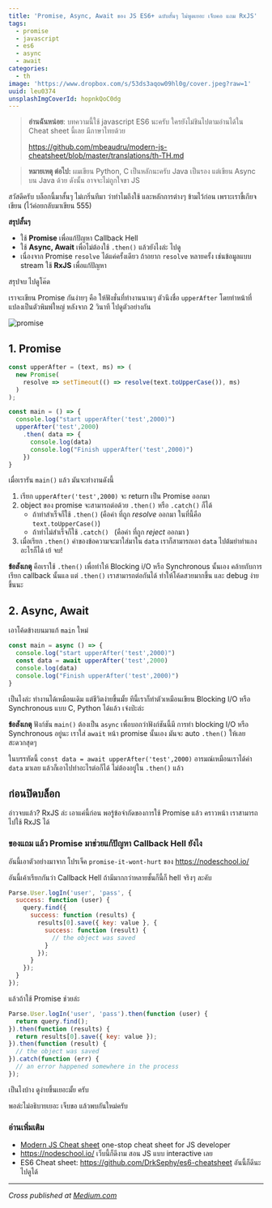 ```yaml
---
title: 'Promise, Async, Await ของ JS ES6+ ฉบับสั้นๆ ไม่พูดเยอะ เจ็บคอ แถม RxJS'
tags:
  - promise
  - javascript
  - es6
  - async
  - await
categories:
  - th
image: 'https://www.dropbox.com/s/53ds3aqow09hl0g/cover.jpeg?raw=1'
uuid: leu0374
unsplashImgCoverId: hopnkQoC0dg
---
```


> **อ่านฉันหน่อย**:  บทความนี้ใช้ javascript ES6 นะครับ ใครยังไม่ชินไปตามอ่านได้ใน Cheat sheet นี้เลย มีภาษาไทยด้วย
>
> https://github.com/mbeaudru/modern-js-cheatsheet/blob/master/translations/th-TH.md

> **หมายเหตุ ต่อไป:**  ผมเขียน Python, C เป็นหลักนะครับ Java เป็นรอง แต่เขียน Async บน Java ด้วย ดังนั้น อาจจะไม่ถูกใจขา JS

สวัสดีครับ บล็อกนี้มาสั้นๆ ไม่เกริ่นทีมา ว่าทำไมถึงใช้ และหลักการต่างๆ ข้ามไว้ก่อน เพราะเราขี้เกียจเขียน (ไว้ค่อยกลับมาเขียน 555)

**สรุปสั้นๆ** 

- ใช้ **Promise** เพื่อแก้ปัญหา Callback Hell 
- ใช้ **Async, Await** เพื่อไม่ต้องใช้ `.then()` แล้วยังไงล่ะ ไปดู
- เนื่องจาก Promise `resolve` ได้แค่ครั้งเดียว ถ้าอยาก `resolve` หลายครั้ง เช่นข้อมูลแบบ stream ใช้ **RxJS** เพื่อแก้ปัญหา

สรุปจบ ไปดูโค๊ด

เราจะเขียน Promise กันง่ายๆ คือ ให้ฟังชั่นที่ทำงานนานๆ ตัวนึงชื่อ `upperAfter` โดยทำหน้าที่แปลงเป็นตัวพิมพ์ใหญ่ หลังจาก 2 วินาที ไปดูตัวอย่างกัน

![promise](https://www.dropbox.com/s/7se4umjvmx1jbgx/promise.gif?raw=1)

## 1. Promise

```js
const upperAfter = (text, ms) => (
  new Promise(
    resolve => setTimeout(() => resolve(text.toUpperCase()), ms)
  )
);

const main = () => {
  console.log("start upperAfter('test',2000)")
  upperAfter('test',2000)
    .then( data => {
      console.log(data)
      console.log("Finish upperAfter('test',2000)")
    })
}
```

เมื่อเรารัน `main()` แล้ว มันจะทำงานดังนี้

1. เรียก `upperAfter('test',2000)` จะ return เป็น Promise ออกมา
2. object ของ promise จะสามารถต่อด้วย `.then()` หรือ `.catch()` ก็ได้
   - ถ้าทำสำเร็จก็ใช้ `.then()`  (คือค่า ที่ถูก *resolve* ออกมา ในที่นี้คือ `text.toUpperCase()`)
   - ถ้าทำไม่สำเร็จก็ใช้ `.catch() ` (คือค่า ที่ถูก *reject* ออกมา )
3. เมื่อเรียก `.then()` ค่าของข้อความจะมาใส่มาใน `data` เราก็สามารถเอา `data` ไปต้มยำทำแกงอะไรก็ได้ เย้ จบ!

**ข้อสังเกตุ** คือเราใช้ `.then()` เพื่อทำให้ Blocking i/O หรือ Synchronous นั้นเอง คล้ายกับการเรียก callback นั้นแล แต่ `.then()` เราสามารถต่อกันได้ ทำให้โค้ดสวยมากขึ้น และ debug ง่ายขึ้นนะ

## 2. Async, Await

เอาโค้ดข้างบนมาแก้ `main` ใหม่

```js
const main = async () => {
  console.log("start upperAfter('test',2000)")
  const data = await upperAfter('test',2000)
  console.log(data)
  console.log("Finish upperAfter('test',2000)")
}
```

เป็นไงล่ะ ทำงานได้เหมือนเดิม แต่ชีวิตง่ายขึ้นมั้ย ทีนี้เราก็ทำตัวเหมือนเขียน Blocking I/O หรือ Synchronous  แบบ C, Python ได้แล้ว เจ๋งป่ะล่ะ

**ข้อสังเกตุ** ฟังก์ชัน `main()` ต้องเป็น `async` เพื่อบอกว่าฟังก์ชันนี้มี การทำ blocking I/O หรือ Synchronous อยู่นะ  เราใส่ `await` หน้า promise นั้นเอง มันจะ auto `.then()` ให้เลย สะดวกสุดๆ 

 ในบรรทัดนี้ `const data = await upperAfter('test',2000)` อารมณ์เหมือนเราได้ค่า `data` มาเลย แล้วก็เอาไปทำอะไรต่อก็ได้ ไม่ต้องอยู่ใน `.then()` แล้ว

## ก่อนปิดบล็อก 

อ่าวจบแล้ว? RxJS ล่ะ เอาแค่นี้ก่อน พอรู้ข้อจำกัดของการใช้ Promise แล้ว คราวหน้า เราสามารถไปใช้ RxJS ได้ 

### ของแถม แล้ว **Promise** มาช่วยแก้ปัญหา Callback Hell  ยังไง

อันนี้เอาตัวอย่างมาจาก โปรเจ็ค `promise-it-wont-hurt` ของ https://nodeschool.io/

อันนี้เค้าเรียกกันว่า Callback Hell ถ้ามีมากกว่าหลายชั้นก็นี้ก็ hell จริงๆ ละคับ

```js
Parse.User.logIn('user', 'pass', {
  success: function (user) {
    query.find({
      success: function (results) {
        results[0].save({ key: value }, {
          success: function (result) {
            // the object was saved
          }
        });
      }
    });
  }
});
```

แล้วถ้าใช้ Promise ช่วยล่ะ

```js
Parse.User.logIn('user', 'pass').then(function (user) {
  return query.find();
}).then(function (results) {
  return results[0].save({ key: value });
}).then(function (result) {
  // the object was saved
}).catch(function (err) {
  // an error happened somewhere in the process
});
```

เป็นไงบ้าง ดูง่ายขึ้นเยอะมั้ย ครับ

พอล่ะไม่อธิบายเยอะ เจ็บขอ แล้วพบกันใหม่ครับ

### อ่านเพิ่มเติม

- [Modern JS Cheat sheet](https://github.com/mbeaudru/modern-js-cheatsheet)  one-stop cheat sheet for JS developer
- https://nodeschool.io/ เว็บนี้ก็ดีงาม สอน JS แบบ interactive เลย
- ES6 Cheat sheet: https://github.com/DrkSephy/es6-cheatsheet อันนี้ก็ดีนะ ไปดูได้


---

 *Cross published at [Medium.com](https://medium.com/@mildronize/promise-async-await-%E0%B8%82%E0%B8%AD%E0%B8%87-js-es6-%E0%B8%89%E0%B8%9A%E0%B8%B1%E0%B8%9A%E0%B8%9C%E0%B8%AD%E0%B8%A1%E0%B9%80%E0%B8%9E%E0%B8%A3%E0%B8%B5%E0%B8%A2%E0%B8%A7-%E0%B9%84%E0%B8%A1%E0%B9%88%E0%B8%9E%E0%B8%B9%E0%B8%94%E0%B9%80%E0%B8%A2%E0%B8%AD%E0%B8%B0-%E0%B9%80%E0%B8%88%E0%B9%87%E0%B8%9A%E0%B8%84%E0%B8%AD-%E0%B9%81%E0%B8%96%E0%B8%A1-rxjs-12b9e7b32392)*
